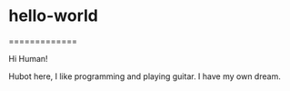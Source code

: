 # hello-world
=============

Hi Human!

Hubot here, I like programming and playing guitar. 
I have my own dream. 
